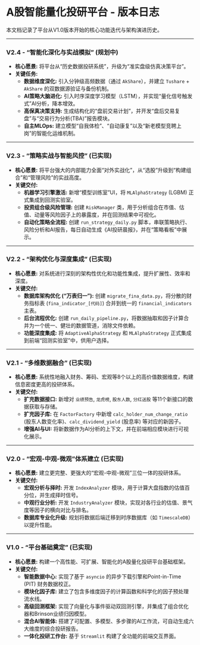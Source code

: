 # A股智能量化投研平台 - 版本日志

本文档记录了平台从V1.0版本开始的核心功能迭代与架构演进历史。

---

### **V2.4 - “智能化深化与实战模拟” (规划中)**

* **核心愿景:** 将平台从“历史数据投研系统”，升级为“准实盘级仿真决策平台”。
* **关键任务:**
    * **数据维度深化:** 引入分钟级高频数据（通过 `AkShare`），并建立 `Tushare` + `AkShare` 的双数据源验证与备份机制。
    * **AI策略大脑进化:** 引入时序深度学习模型（LSTM），并实现“量化信号触发式”AI分析，降本增效。
    * **高保真决策支持:** 生成结构化的“盘前交易计划”，并开发“盘后交易复盘”与“交易行为分析(TBA)”报告模块。
    * **自主MLOps:** 建立模型“自我体检”、“自动康复”以及“新老模型竞聘上岗”的智能化运维机制。

---

### **V2.3 - “策略实战与智能风控” (已实现)**

* **核心愿景:** 将平台强大的内部能力全面“对外实战化”，从“选股”升级到“构建组合”和“管理风险”的实战高度。
* **关键交付:**
    * **机器学习引擎激活:** 新增“模型训练室”UI，将 `MLAlphaStrategy` (LGBM) 正式集成到回测实验室。
    * **投资组合级风险管理:** 创建 `RiskManager` 类，用于分析组合在市值、估值、动量等风险因子上的暴露度，并在回测结果中可视化。
    * **自动化策略全流程:** 创建 `run_strategy_daily.py` 脚本，串联策略执行、风险分析和AI报告，每日自动生成《AI投研晨报》，并在“策略看板”中展示。

---

### **V2.2 - “架构优化与深度集成” (已实现)**

* **核心愿景:** 对系统进行深刻的架构性优化和功能性集成，提升扩展性、效率和深度。
* **关键交付:**
    * **数据库架构优化 (“万表归一”):** 创建 `migrate_fina_data.py`，将分散的财务指标表 (`fina_indicator_[代码]`) 合并到统一的 `financial_indicators` 主表。
    * **后台流程优化:** 创建 `run_daily_pipeline.py`，将数据抽取和因子计算合并为一个统一、健壮的数据管道，消除文件依赖。
    * **功能深度集成:** 将 `AdaptiveAlphaStrategy` 和 `MLAlphaStrategy` 正式集成到前端“回测实验室”中，供用户选择。

---

### **V2.1 - “多维数据融合” (已实现)**

* **核心愿景:** 系统性地融入财务、筹码、宏观等8个以上的高价值数据维度，构建信息密度更高的投研体系。
* **关键交付:**
    * **扩充数据接口:** 新增对 `业绩预告`, `龙虎榜`, `股东人数`, `分红送股` 等11个新接口的数据获取与存储。
    * **扩充因子库:** 在 `FactorFactory` 中新增 `calc_holder_num_change_ratio` (股东人数变化率)、`calc_dividend_yield` (股息率) 等对应的新因子。
    * **增强AI与UI:** 将新数据作为AI分析的上下文，并在前端相应模块进行可视化展示。

---

### **V2.0 - “宏观-中观-微观”体系建立 (已实现)**

* **核心愿景:** 建立更完整、更强大的“宏观-中观-微观”三位一体的投研体系。
* **关键交付:**
    * **宏观分析与择时:** 开发 `IndexAnalyzer` 模块，用于计算大盘指数的估值百分位，并生成择时信号。
    * **中观行业分析:** 开发 `IndustryAnalyzer` 模块，实现对各行业的估值、景气度等因子的横向对比与排名。
    * **数据库专业化升级:** 规划将数据后端迁移到时序数据库（如 `TimescaleDB`）以提升性能。

---

### **V1.0 - “平台基础奠定” (已实现)**

* **核心愿景:** 构建一个高性能、可扩展、智能化的A股量化投研平台基础框架。
* **关键交付:**
    * **智能数据中心:** 实现了基于 `asyncio` 的异步下载引擎和Point-in-Time (PIT) 财务数据校正。
    * **模块化因子库:** 建立了包含多维度因子的计算函数和科学化的因子预处理流水线。
    * **高级回测框架:** 实现了向量化与事件驱动双回测引擎，并集成了组合优化器和Brinson业绩归因模型。
    * **混合AI智能体:** 搭建了可配置、多模型、多步骤的AI工作流，可自动生成六大维度的综合投研报告。
    * **一体化投研工作台:** 基于 `Streamlit` 构建了全功能的前端交互界面。